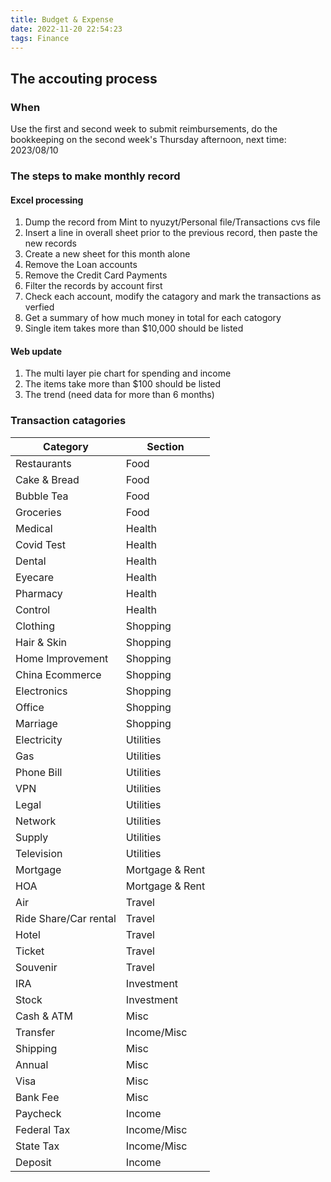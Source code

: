 ```yaml
---
title: Budget & Expense
date: 2022-11-20 22:54:23
tags: Finance
---
```


## The accouting process

### When

Use the first and second week to submit reimbursements, do the bookkeeping on the second week's Thursday afternoon, next time: 2023/08/10

### The steps to make monthly record

#### Excel processing

1. Dump the record from Mint to nyuzyt/Personal file/Transactions cvs file
1. Insert a line in overall sheet prior to the previous record, then paste the new records
1. Create a new sheet for this month alone
1. Remove the Loan accounts
1. Remove the Credit Card Payments
1. Filter the records by account first
1. Check each account, modify the catagory and mark the transactions as verfied
1. Get a summary of how much money in total for each catogory
1. Single item takes more than $10,000 should be listed

#### Web update

1. The multi layer pie chart for spending and income
2. The items take more than $100 should be listed
3. The trend (need data for more than 6 months)

### Transaction catagories

| Category              | Section         |
| ----------------      | --------------- |
| Restaurants           | Food            |
| Cake & Bread          | Food            |
| Bubble Tea            | Food            |
| Groceries             | Food            |
| Medical               | Health          |
| Covid Test            | Health          |
| Dental                | Health          |
| Eyecare               | Health          |
| Pharmacy              | Health          |
| Control               | Health          |
| Clothing              | Shopping        |
| Hair & Skin           | Shopping        |
| Home Improvement      | Shopping        |
| China Ecommerce       | Shopping        |
| Electronics           | Shopping        |
| Office                | Shopping        |
| Marriage              | Shopping        |
| Electricity           | Utilities       |
| Gas                   | Utilities       |
| Phone Bill            | Utilities       |
| VPN                   | Utilities       |
| Legal                 | Utilities       |
| Network               | Utilities       |
| Supply                | Utilities       |
| Television            | Utilities       |
| Mortgage              | Mortgage & Rent |
| HOA                   | Mortgage & Rent |
| Air                   | Travel          |
| Ride Share/Car rental | Travel          |
| Hotel                 | Travel          |
| Ticket                | Travel          |
| Souvenir              | Travel          |
| IRA                   | Investment      |
| Stock                 | Investment      |
| Cash & ATM            | Misc            |
| Transfer              | Income/Misc     |
| Shipping              | Misc            |
| Annual                | Misc            |
| Visa                  | Misc            |
| Bank Fee              | Misc            |
| Paycheck              | Income          |
| Federal Tax           | Income/Misc     |
| State Tax             | Income/Misc     |
| Deposit               | Income          |
